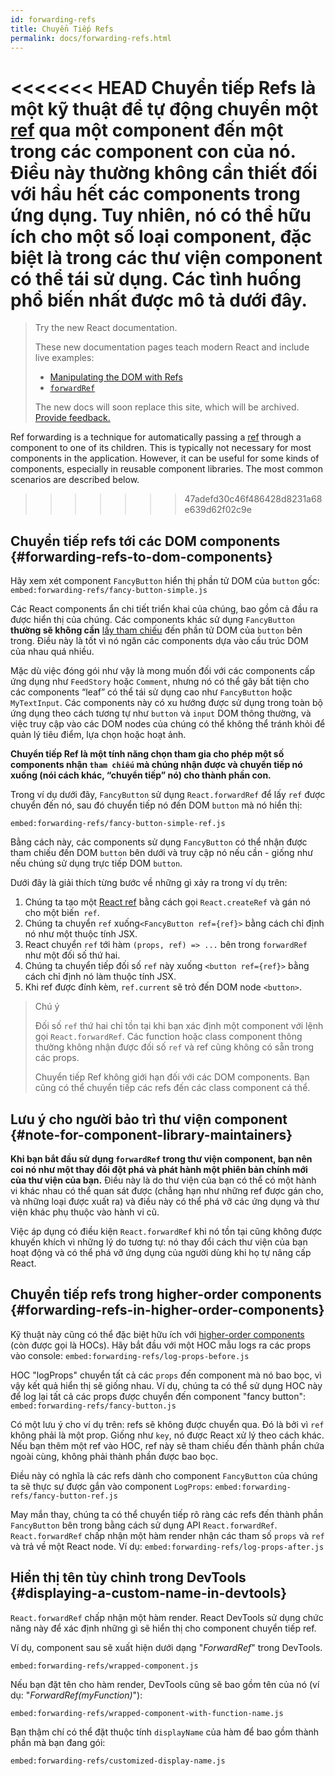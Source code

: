 ```yaml
---
id: forwarding-refs
title: Chuyển Tiếp Refs
permalink: docs/forwarding-refs.html
---
```


<<<<<<< HEAD
Chuyển tiếp Refs là một kỹ thuật để tự động chuyển một [ref](/docs/refs-and-the-dom.html) qua một component đến một trong các component con của nó. Điều này thường không cần thiết đối với hầu hết các components trong ứng dụng. Tuy nhiên, nó có thể hữu ích cho một số loại component, đặc biệt là trong các thư viện component có thể tái sử dụng. Các tình huống phổ biến nhất được mô tả dưới đây.
=======
> Try the new React documentation.
> 
> These new documentation pages teach modern React and include live examples:
>
> - [Manipulating the DOM with Refs](https://beta.reactjs.org/learn/manipulating-the-dom-with-refs)
> - [`forwardRef`](https://beta.reactjs.org/reference/react/forwardRef)
>
> The new docs will soon replace this site, which will be archived. [Provide feedback.](https://github.com/reactjs/reactjs.org/issues/3308)

Ref forwarding is a technique for automatically passing a [ref](/docs/refs-and-the-dom.html) through a component to one of its children. This is typically not necessary for most components in the application. However, it can be useful for some kinds of components, especially in reusable component libraries. The most common scenarios are described below.
>>>>>>> 47adefd30c46f486428d8231a68e639d62f02c9e

## Chuyển tiếp refs tới các DOM components {#forwarding-refs-to-dom-components}

Hãy xem xét component `FancyButton` hiển thị phần tử DOM của `button` gốc:
`embed:forwarding-refs/fancy-button-simple.js`

Các React components ẩn chi tiết triển khai của chúng, bao gồm cả đầu ra được hiển thị của chúng. Các components khác sử dụng `FancyButton` **thường sẽ không cần** [lấy tham chiếu](/docs/refs-and-the-dom.html) đến phần tử DOM của `button` bên trong. Điều này là tốt vì nó ngăn các components dựa vào cấu trúc DOM của nhau quá nhiều.

Mặc dù việc đóng gói như vậy là mong muốn đối với các components cấp ứng dụng như `FeedStory` hoặc `Comment`, nhưng nó có thể gây bất tiện cho các components “leaf” có thể tái sử dụng cao như `FancyButton` hoặc `MyTextInput`. Các components này có xu hướng được sử dụng trong toàn bộ ứng dụng theo cách tương tự như `button` và `input` DOM thông thường, và việc truy cập vào các DOM nodes của chúng có thể không thể tránh khỏi để quản lý tiêu điểm, lựa chọn hoặc hoạt ảnh.

**Chuyển tiếp Ref là một tính năng chọn tham gia cho phép một số components nhận `tham chiếu` mà chúng nhận được và chuyển tiếp nó xuống (nói cách khác, “chuyển tiếp” nó) cho thành phần con.**

Trong ví dụ dưới đây, `FancyButton` sử dụng `React.forwardRef` để lấy `ref` được chuyển đến nó, sau đó chuyển tiếp nó đến DOM `button` mà nó hiển thị:

`embed:forwarding-refs/fancy-button-simple-ref.js`

Bằng cách này, các components sử dụng `FancyButton` có thể nhận được tham chiếu đến DOM `button` bên dưới và truy cập nó nếu cần - giống như nếu chúng sử dụng trực tiếp DOM `button`.

Dưới đây là giải thích từng bước về những gì xảy ra trong ví dụ trên:

1. Chúng ta tạo một [React ref](/docs/refs-and-the-dom.html) bằng cách gọi `React.createRef` và gán nó cho một biến` ref`.
1. Chúng ta chuyển `ref` xuống`<FancyButton ref={ref}>` bằng cách chỉ định nó như một thuộc tính JSX.
1. React chuyển `ref` tới hàm `(props, ref) => ...` bên trong `forwardRef` như một đối số thứ hai.
1. Chúng ta chuyển tiếp đối số `ref` này xuống `<button ref={ref}>` bằng cách chỉ định nó làm thuộc tính JSX.
1. Khi ref được đính kèm, `ref.current` sẽ trỏ đến DOM node `<button>`.

>Chú ý
>
>Đối số `ref` thứ hai chỉ tồn tại khi bạn xác định một component với lệnh gọi `React.forwardRef`. Các function hoặc class component thông thường không nhận được đối số `ref` và ref cũng không có sẵn trong các props.
>
>Chuyển tiếp Ref không giới hạn đối với các DOM components. Bạn cũng có thể chuyển tiếp các refs đến các class component cá thể.

## Lưu ý cho người bảo trì thư viện component {#note-for-component-library-maintainers}

**Khi bạn bắt đầu sử dụng `forwardRef` trong thư viện component, bạn nên coi nó như một thay đổi đột phá và phát hành một phiên bản chính mới của thư viện của bạn.** Điều này là do thư viện của bạn có thể có một hành vi khác nhau có thể quan sát được (chẳng hạn như những ref được gán cho, và những loại được xuất ra) và điều này có thể phá vỡ các ứng dụng và thư viện khác phụ thuộc vào hành vi cũ.

Việc áp dụng có điều kiện `React.forwardRef` khi nó tồn tại cũng không được khuyến khích vì những lý do tương tự: nó thay đổi cách thư viện của bạn hoạt động và có thể phá vỡ ứng dụng của người dùng khi họ tự nâng cấp React.

## Chuyển tiếp refs trong higher-order components {#forwarding-refs-in-higher-order-components}

Kỹ thuật này cũng có thể đặc biệt hữu ích với [higher-order components](/docs/higher-order-components.html) (còn được gọi là HOCs). Hãy bắt đầu với một HOC mẫu logs ra các props vào console:
`embed:forwarding-refs/log-props-before.js`

HOC "logProps" chuyển tất cả các `props` đến component mà nó bao bọc, vì vậy kết quả hiển thị sẽ giống nhau. Ví dụ, chúng ta có thể sử dụng HOC này để log lại tất cả các props được chuyển đến component "fancy button":
`embed:forwarding-refs/fancy-button.js`

Có một lưu ý cho ví dụ trên: refs sẽ không được chuyển qua. Đó là bởi vì `ref` không phải là một prop. Giống như `key`, nó được React xử lý theo cách khác. Nếu bạn thêm một ref vào HOC, ref này sẽ tham chiếu đến thành phần chứa ngoài cùng, không phải thành phần được bao bọc.

Điều này có nghĩa là các refs dành cho component `FancyButton` của chúng ta sẽ thực sự được gắn vào component `LogProps`:
`embed:forwarding-refs/fancy-button-ref.js`

May mắn thay, chúng ta có thể chuyển tiếp rõ ràng các refs đến thành phần `FancyButton` bên trong bằng cách sử dụng API `React.forwardRef`. `React.forwardRef` chấp nhận một hàm render nhận các tham số `props` và `ref` và trả về một React node. Ví dụ:
`embed:forwarding-refs/log-props-after.js`

## Hiển thị tên tùy chỉnh trong DevTools {#displaying-a-custom-name-in-devtools}

`React.forwardRef` chấp nhận một hàm render. React DevTools sử dụng chức năng này để xác định những gì sẽ hiển thị cho component chuyển tiếp ref.

Ví dụ, component sau sẽ xuất hiện dưới dạng "*ForwardRef*" trong DevTools.

`embed:forwarding-refs/wrapped-component.js`

Nếu bạn đặt tên cho hàm render, DevTools cũng sẽ bao gồm tên của nó (ví dụ: "*ForwardRef(myFunction)*"):

`embed:forwarding-refs/wrapped-component-with-function-name.js`

Bạn thậm chí có thể đặt thuộc tính `displayName` của hàm để bao gồm thành phần mà bạn đang gói:

`embed:forwarding-refs/customized-display-name.js`
